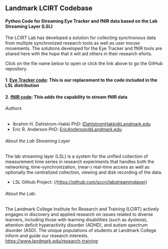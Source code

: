 ## Landmark LCIRT Codebase ##
#### Python Code for Streaming Eye Tracker and fNIR data based on the Lab Streaming Layer (LSL) ####

The LCIRT Lab has developed a solution for collecting synchronous data from multiple synchronized research tools as well as user mouse movements. The solutions developed for the Eye Tracker and fNIR tools are shared here with the hope that it will aid others in their research eforts.

Click on the file name below to open or click the link above to go the GitHub repository.
  ####  1. **[Eye Tracker code](/LCIRT_fNIR_LSL.py):** This is our replacement to the code included in the LSL distribution
  ####  2. **[fNIR code](/LCIRT_EyelinkSync_LSL.py):** This adds the capability to stream fNIR data



###### Authors
  + Ibrahim H. Dahlstrom-Hakki PhD: <IDahlstromHakki@Landmark.edu>
  + Eric R. Anderson PhD: <EricAnderson@Landmark.edu>

###### About the Lab Streaming Layer
The lab streaming layer (LSL) is a system for the unified collection of measurement time series in research experiments 
that handles both the networking, time-synchronization, (near-) real-time access as well as optionally the centralized collection, 
viewing and disk recording of the data.
  + LSL Github Project: (/https://github.com/sccn/labstreaminglayer)

###### About the Lab:
The Landmark College Institute for Research and Training (LCIRT) actively engages in discovery and applied research on 
issues related to diverse learners, including those with learning disabilities (such as dyslexia), attention deficit 
hyperactivity disorder (ADHD), and autism spectrum disorder (ASD). The unique populations of students at Landmark College 
inform and guide our research interests. https://www.landmark.edu/research-training
